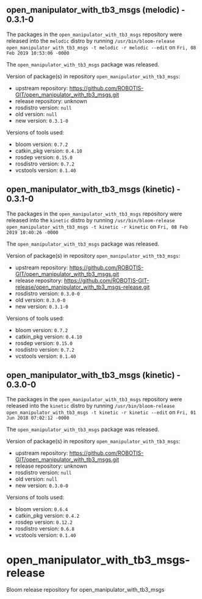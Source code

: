 ## open_manipulator_with_tb3_msgs (melodic) - 0.3.1-0

The packages in the `open_manipulator_with_tb3_msgs` repository were released into the `melodic` distro by running `/usr/bin/bloom-release open_manipulator_with_tb3_msgs -t melodic -r melodic --edit` on `Fri, 08 Feb 2019 10:53:06 -0000`

The `open_manipulator_with_tb3_msgs` package was released.

Version of package(s) in repository `open_manipulator_with_tb3_msgs`:

- upstream repository: https://github.com/ROBOTIS-GIT/open_manipulator_with_tb3_msgs.git
- release repository: unknown
- rosdistro version: `null`
- old version: `null`
- new version: `0.3.1-0`

Versions of tools used:

- bloom version: `0.7.2`
- catkin_pkg version: `0.4.10`
- rosdep version: `0.15.0`
- rosdistro version: `0.7.2`
- vcstools version: `0.1.40`


## open_manipulator_with_tb3_msgs (kinetic) - 0.3.1-0

The packages in the `open_manipulator_with_tb3_msgs` repository were released into the `kinetic` distro by running `/usr/bin/bloom-release open_manipulator_with_tb3_msgs -t kinetic -r kinetic` on `Fri, 08 Feb 2019 10:40:26 -0000`

The `open_manipulator_with_tb3_msgs` package was released.

Version of package(s) in repository `open_manipulator_with_tb3_msgs`:

- upstream repository: https://github.com/ROBOTIS-GIT/open_manipulator_with_tb3_msgs.git
- release repository: https://github.com/ROBOTIS-GIT-release/open_manipulator_with_tb3_msgs-release.git
- rosdistro version: `0.3.0-0`
- old version: `0.3.0-0`
- new version: `0.3.1-0`

Versions of tools used:

- bloom version: `0.7.2`
- catkin_pkg version: `0.4.10`
- rosdep version: `0.15.0`
- rosdistro version: `0.7.2`
- vcstools version: `0.1.40`


## open_manipulator_with_tb3_msgs (kinetic) - 0.3.0-0

The packages in the `open_manipulator_with_tb3_msgs` repository were released into the `kinetic` distro by running `/usr/bin/bloom-release open_manipulator_with_tb3_msgs -t kinetic -r kinetic --edit` on `Fri, 01 Jun 2018 07:02:12 -0000`

The `open_manipulator_with_tb3_msgs` package was released.

Version of package(s) in repository `open_manipulator_with_tb3_msgs`:

- upstream repository: https://github.com/ROBOTIS-GIT/open_manipulator_with_tb3_msgs.git
- release repository: unknown
- rosdistro version: `null`
- old version: `null`
- new version: `0.3.0-0`

Versions of tools used:

- bloom version: `0.6.4`
- catkin_pkg version: `0.4.2`
- rosdep version: `0.12.2`
- rosdistro version: `0.6.8`
- vcstools version: `0.1.40`


# open_manipulator_with_tb3_msgs-release
Bloom release repository for open_manipulator_with_tb3_msgs
